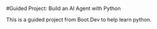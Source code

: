 #Guided Project: Build an AI Agent with Python

This is a guided project from Boot.Dev to help learn python.
